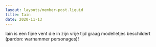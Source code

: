 ```yaml
---
layout: layouts/member-post.liquid
title: Iain
date: 2020-11-13
---
```


Iain is een fijne vent die in zijn vrije tijd graag modelletjes beschildert (pardon: warhammer personages)!
